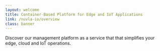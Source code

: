 ```yaml
---
layout: welcome
title: Container-Based Platform for Edge and IoT Applications
link: /nuvla-io/overview
class: banner
---
```


Discover our management platform as a service that that simplifies your edge, cloud and IoT operations. 
